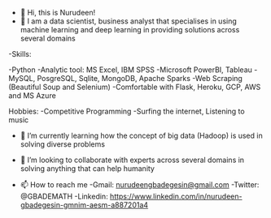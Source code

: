 - 👋 Hi, this is Nurudeen!
- 👀 I am a data scientist, business analyst that specialises in using machine learning and deep learning in providing solutions across several domains

-Skills:

-Python
-Analytic tool: MS Excel, IBM SPSS 
-Microsoft PowerBI, Tableau
-MySQL, PosgreSQL, Sqlite, MongoDB, Apache Sparks
-Web Scraping (Beautiful Soup and Selenium)
-Comfortable with Flask, Heroku, GCP, AWS and MS Azure

Hobbies:
-Competitive Programming
-Surfing the internet, Listening to music

- 🌱 I’m currently learning how the concept of big data (Hadoop) is used in solving diverse problems
- 💞️ I’m looking to collaborate with experts across several domains in solving anything that can help humanity

- 📫 How to reach me
      -Gmail: nurudeengbadegesin@gmail.com
      -Twitter: @GBADEMATH
      -Linkedin: https://www.linkedin.com/in/nurudeen-gbadegesin-gmnim-aesm-a887201a4
      

<!---
Nurudeen2020/Nurudeen2020 is a ✨ special ✨ repository because its `README.md` (this file) appears on your GitHub profile.
You can click the Preview link to take a look at your changes.
--->
